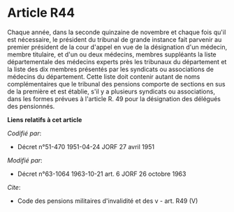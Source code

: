 # Article R44

Chaque année, dans la seconde quinzaine de novembre et chaque fois qu'il est nécessaire, le président du tribunal de grande
instance fait parvenir au premier président de la cour d'appel en vue de la désignation d'un médecin, membre titulaire, et
d'un ou deux médecins, membres suppléants la liste départementale des médecins experts près les tribunaux du département et
la liste des dix membres présentés par les syndicats ou associations de médecins du département. Cette liste doit contenir
autant de noms complémentaires que le tribunal des pensions comporte de sections en sus de la première et est établie, s'il y
a plusieurs syndicats ou associations, dans les formes prévues à l'article R. 49 pour la désignation des délégués des
pensionnés.

**Liens relatifs à cet article**

_Codifié par_:

  - Décret n°51-470 1951-04-24 JORF 27 avril 1951

_Modifié par_:

  - Décret n°63-1064 1963-10-21 art. 6 JORF 26 octobre 1963

_Cite_:

  - Code des pensions militaires d'invalidité et des v - art. R49 (V)
